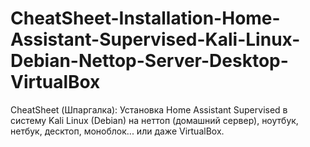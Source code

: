 # CheatSheet-Installation-Home-Assistant-Supervised-Kali-Linux-Debian-Nettop-Server-Desktop-VirtualBox
CheatSheet (Шпаргалка): Установка Home Assistant  Supervised в систему  Kali Linux (Debian) на неттоп (домашний сервер), ноутбук, нетбук, десктоп,  моноблок... или даже VirtualBox.
